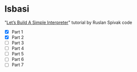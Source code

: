 # lsbasi

"[Let’s Build A Simple Interpreter](http://ruslanspivak.com/lsbasi-part1/)" tutorial by Ruslan Spivak code

 - [x] Part 1
 - [x] Part 2
 - [ ] Part 3
 - [ ] Part 4
 - [ ] Part 5
 - [ ] Part 6
 - [ ] Part 7
